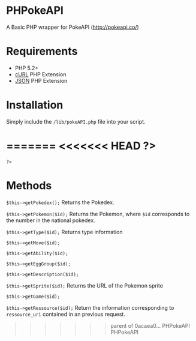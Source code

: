 PHPokeAPI
=========

A Basic PHP wrapper for PokeAPI (http://pokeapi.co/)


Requirements
============

* PHP 5.2+
* [cURL](http://php.net/curl) PHP Extension
* [JSON](http://php.net/json) PHP Extension


Installation
============

Simply include the `/lib/pokeAPI.php` file into your script.

<?php

	require './lib/pokeAPI.php';
	$api = new PokeAPI();

<<<<<<< HEAD
?>
=======
<<<<<<< HEAD
	?>
=======
	?>
	
Methods
=======

`$this->getPokedex();` Returns the Pokedex.

`$this->getPokemon($id);` Returns the Pokemon, where `$id` corresponds to the number in the national pokedex.

`$this->getType($id);` Returns type information

`$this->getMove($id);` 

`$this->getAbility($id);` 

`$this->getEggGroup($id);` 

`$this->getDescription($id);` 

`$this->getSprite($id);` Returns the URL of the Pokemon sprite

`$this->getGame($id);` 

`$this->getRessource($id);` Return the information corresponding to `ressource_uri` contained in an previous request.
>>>>>>> parent of 0acaea0... PHPokeAPI
>>>>>>> PHPokeAPI
